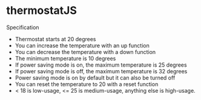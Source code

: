 # thermostatJS

Specification
 - Thermostat starts at 20 degrees
 - You can increase the temperature with an up function
 - You can decrease the temperature with a down function
 - The minimum temperature is 10 degrees
 - If power saving mode is on, the maximum temperature is 25 degrees
 - If power saving mode is off, the maximum temperature is 32 degrees
 - Power saving mode is on by default but it can also be turned off
 - You can reset the temperature to 20 with a reset function
 - < 18 is low-usage, <= 25 is medium-usage, anything else is high-usage.
